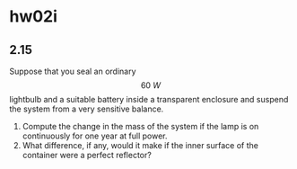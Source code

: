 # **hw02i**

## 2.15
Suppose that you seal an ordinary $$60\:W$$ lightbulb and a suitable battery inside a transparent enclosure and suspend the system from a very sensitive balance. 
1. Compute the change in the mass of the system if the lamp is on continuously for one year at full power. 
2. What difference, if any, would it make if the inner surface of the container were a perfect reflector?